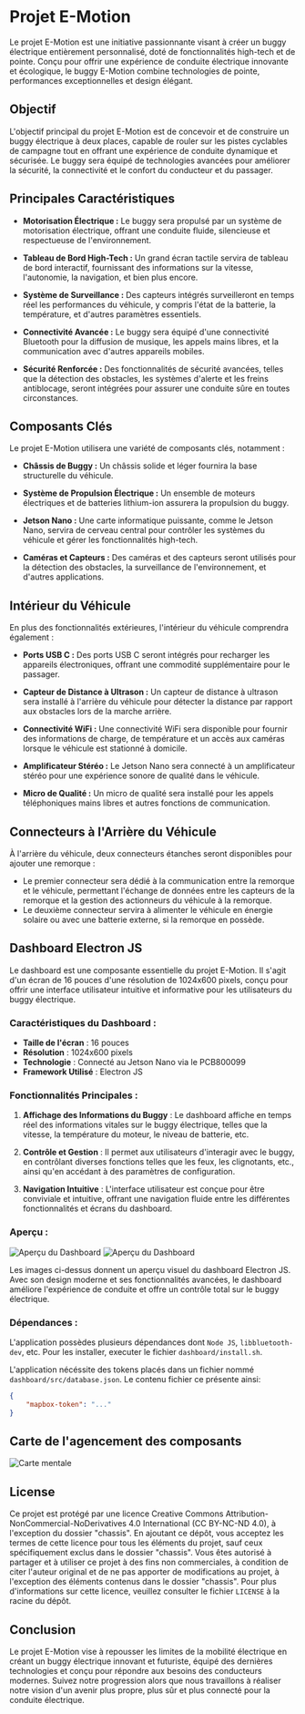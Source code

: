 # Projet E-Motion

Le projet E-Motion est une initiative passionnante visant à créer un buggy électrique entièrement personnalisé, doté de fonctionnalités high-tech et de pointe. Conçu pour offrir une expérience de conduite électrique innovante et écologique, le buggy E-Motion combine technologies de pointe, performances exceptionnelles et design élégant.

## Objectif

L'objectif principal du projet E-Motion est de concevoir et de construire un buggy électrique à deux places, capable de rouler sur les pistes cyclables de campagne tout en offrant une expérience de conduite dynamique et sécurisée. Le buggy sera équipé de technologies avancées pour améliorer la sécurité, la connectivité et le confort du conducteur et du passager.

## Principales Caractéristiques

- **Motorisation Électrique :** Le buggy sera propulsé par un système de motorisation électrique, offrant une conduite fluide, silencieuse et respectueuse de l'environnement.

- **Tableau de Bord High-Tech :** Un grand écran tactile servira de tableau de bord interactif, fournissant des informations sur la vitesse, l'autonomie, la navigation, et bien plus encore.

- **Système de Surveillance :** Des capteurs intégrés surveilleront en temps réel les performances du véhicule, y compris l'état de la batterie, la température, et d'autres paramètres essentiels.

- **Connectivité Avancée :** Le buggy sera équipé d'une connectivité Bluetooth pour la diffusion de musique, les appels mains libres, et la communication avec d'autres appareils mobiles.

- **Sécurité Renforcée :** Des fonctionnalités de sécurité avancées, telles que la détection des obstacles, les systèmes d'alerte et les freins antiblocage, seront intégrées pour assurer une conduite sûre en toutes circonstances.

## Composants Clés

Le projet E-Motion utilisera une variété de composants clés, notamment :

- **Châssis de Buggy :** Un châssis solide et léger fournira la base structurelle du véhicule.

- **Système de Propulsion Électrique :** Un ensemble de moteurs électriques et de batteries lithium-ion assurera la propulsion du buggy.

- **Jetson Nano :** Une carte informatique puissante, comme le Jetson Nano, servira de cerveau central pour contrôler les systèmes du véhicule et gérer les fonctionnalités high-tech.

- **Caméras et Capteurs :** Des caméras et des capteurs seront utilisés pour la détection des obstacles, la surveillance de l'environnement, et d'autres applications.

## Intérieur du Véhicule

En plus des fonctionnalités extérieures, l'intérieur du véhicule comprendra également :

- **Ports USB C :** Des ports USB C seront intégrés pour recharger les appareils électroniques, offrant une commodité supplémentaire pour le passager.

- **Capteur de Distance à Ultrason :** Un capteur de distance à ultrason sera installé à l'arrière du véhicule pour détecter la distance par rapport aux obstacles lors de la marche arrière.

- **Connectivité WiFi :** Une connectivité WiFi sera disponible pour fournir des informations de charge, de température et un accès aux caméras lorsque le véhicule est stationné à domicile.

- **Amplificateur Stéréo :** Le Jetson Nano sera connecté à un amplificateur stéréo pour une expérience sonore de qualité dans le véhicule.

- **Micro de Qualité :** Un micro de qualité sera installé pour les appels téléphoniques mains libres et autres fonctions de communication.

## Connecteurs à l'Arrière du Véhicule

À l'arrière du véhicule, deux connecteurs étanches seront disponibles pour ajouter une remorque :
- Le premier connecteur sera dédié à la communication entre la remorque et le véhicule, permettant l'échange de données entre les capteurs de la remorque et la gestion des actionneurs du véhicule à la remorque.
- Le deuxième connecteur servira à alimenter le véhicule en énergie solaire ou avec une batterie externe, si la remorque en possède.

## Dashboard Electron JS

Le dashboard est une composante essentielle du projet E-Motion. Il s'agit d'un écran de 16 pouces d'une résolution de 1024x600 pixels, conçu pour offrir une interface utilisateur intuitive et informative pour les utilisateurs du buggy électrique.

### Caractéristiques du Dashboard :

- **Taille de l'écran** : 16 pouces
- **Résolution** : 1024x600 pixels
- **Technologie** : Connecté au Jetson Nano via le PCB800099
- **Framework Utilisé** : Electron JS

### Fonctionnalités Principales :

1. **Affichage des Informations du Buggy** : Le dashboard affiche en temps réel des informations vitales sur le buggy électrique, telles que la vitesse, la température du moteur, le niveau de batterie, etc.

2. **Contrôle et Gestion** : Il permet aux utilisateurs d'interagir avec le buggy, en contrôlant diverses fonctions telles que les feux, les clignotants, etc., ainsi qu'en accédant à des paramètres de configuration.

3. **Navigation Intuitive** : L'interface utilisateur est conçue pour être conviviale et intuitive, offrant une navigation fluide entre les différentes fonctionnalités et écrans du dashboard.

### Aperçu :

![Aperçu du Dashboard](./dashboard/Preview.png)
![Aperçu du Dashboard](./dashboard/Preview-2.png)

Les images ci-dessus donnent un aperçu visuel du dashboard Electron JS. Avec son design moderne et ses fonctionnalités avancées, le dashboard améliore l'expérience de conduite et offre un contrôle total sur le buggy électrique.

### Dépendances :
L'application possèdes plusieurs dépendances dont `Node JS`, `libbluetooth-dev`, etc. Pour les installer, executer le fichier `dashboard/install.sh`.

L'application nécéssite des tokens placés dans un fichier nommé `dashboard/src/database.json`. Le contenu fichier ce présente ainsi:
```json
{
    "mapbox-token": "..."
}
```

## Carte de l'agencement des composants

![Carte mentale](/mental-card.png)

## License

Ce projet est protégé par une licence Creative Commons Attribution-NonCommercial-NoDerivatives 4.0 International (CC BY-NC-ND 4.0), à l'exception du dossier "chassis". En ajoutant ce dépôt, vous acceptez les termes de cette licence pour tous les éléments du projet, sauf ceux spécifiquement exclus dans le dossier "chassis". Vous êtes autorisé à partager et à utiliser ce projet à des fins non commerciales, à condition de citer l'auteur original et de ne pas apporter de modifications au projet, à l'exception des éléments contenus dans le dossier "chassis". Pour plus d'informations sur cette licence, veuillez consulter le fichier `LICENSE` à la racine du dépôt.


## Conclusion

Le projet E-Motion vise à repousser les limites de la mobilité électrique en créant un buggy électrique innovant et futuriste, équipé des dernières technologies et conçu pour répondre aux besoins des conducteurs modernes. Suivez notre progression alors que nous travaillons à réaliser notre vision d'un avenir plus propre, plus sûr et plus connecté pour la conduite électrique.
